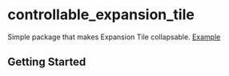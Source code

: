 # controllable_expansion_tile

Simple package that makes Expansion Tile collapsable.
[Example](https://github.com/MilosKarakas/controllable_expansion_tile/blob/master/expansion.gif)
## Getting Started


